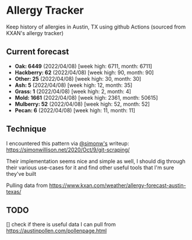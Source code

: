 # Allergy Tracker

Keep history of allergies in Austin, TX using github Actions (sourced from KXAN's allergy tracker)

## Current forecast
<!-- INJECT FORECAST -->
- **Oak: 6449** (2022/04/08)  [week high: 6711, month: 6711]
- **Hackberry: 62** (2022/04/08)  [week high: 90, month: 90]
- **Other: 25** (2022/04/08)  [week high: 30, month: 30]
- **Ash: 5** (2022/04/08)  [week high: 12, month: 35]
- **Grass: 1** (2022/04/08)  [week high: 2, month: 4]
- **Mold: 1661** (2022/04/08)  [week high: 2361, month: 50615]
- **Mulberry: 52** (2022/04/08)  [week high: 52, month: 52]
- **Pecan: 6** (2022/04/08)  [week high: 11, month: 11]
<!-- END INJECT FORECAST -->

## Technique

I encountered this pattern via [@simonw's](https://github.com/simonw) writeup: https://simonwillison.net/2020/Oct/9/git-scraping/

Their implementation seems nice and simple as well, I should dig through their various use-cases for it and find other useful tools that I'm sure they've built

Pulling data from https://www.kxan.com/weather/allergy-forecast-austin-texas/

## TODO

[] check if there is useful data I can pull from https://austinpollen.com/pollenpage.html

